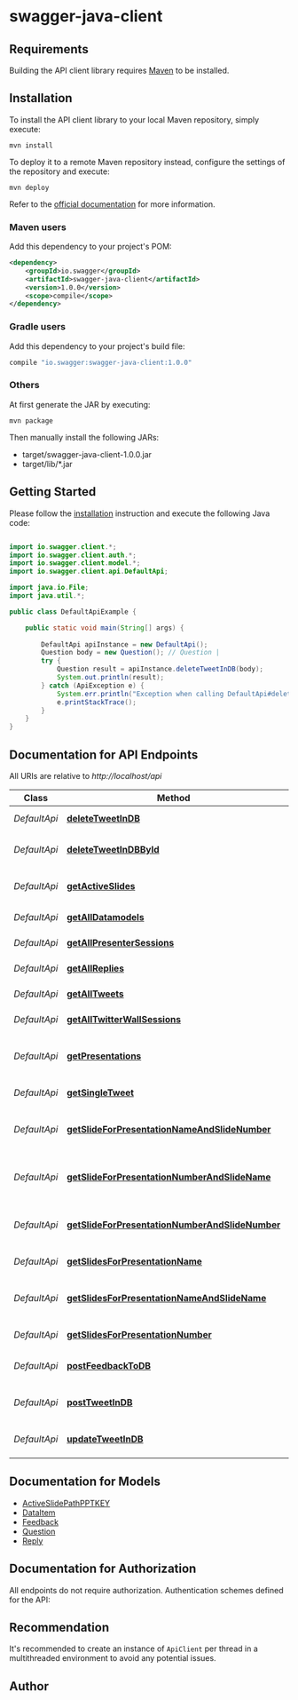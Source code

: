 # swagger-java-client

## Requirements

Building the API client library requires [Maven](https://maven.apache.org/) to be installed.

## Installation

To install the API client library to your local Maven repository, simply execute:

```shell
mvn install
```

To deploy it to a remote Maven repository instead, configure the settings of the repository and execute:

```shell
mvn deploy
```

Refer to the [official documentation](https://maven.apache.org/plugins/maven-deploy-plugin/usage.html) for more information.

### Maven users

Add this dependency to your project's POM:

```xml
<dependency>
    <groupId>io.swagger</groupId>
    <artifactId>swagger-java-client</artifactId>
    <version>1.0.0</version>
    <scope>compile</scope>
</dependency>
```

### Gradle users

Add this dependency to your project's build file:

```groovy
compile "io.swagger:swagger-java-client:1.0.0"
```

### Others

At first generate the JAR by executing:

    mvn package

Then manually install the following JARs:

* target/swagger-java-client-1.0.0.jar
* target/lib/*.jar

## Getting Started

Please follow the [installation](#installation) instruction and execute the following Java code:

```java

import io.swagger.client.*;
import io.swagger.client.auth.*;
import io.swagger.client.model.*;
import io.swagger.client.api.DefaultApi;

import java.io.File;
import java.util.*;

public class DefaultApiExample {

    public static void main(String[] args) {
        
        DefaultApi apiInstance = new DefaultApi();
        Question body = new Question(); // Question | 
        try {
            Question result = apiInstance.deleteTweetInDB(body);
            System.out.println(result);
        } catch (ApiException e) {
            System.err.println("Exception when calling DefaultApi#deleteTweetInDB");
            e.printStackTrace();
        }
    }
}

```

## Documentation for API Endpoints

All URIs are relative to *http://localhost/api*

Class | Method | HTTP request | Description
------------ | ------------- | ------------- | -------------
*DefaultApi* | [**deleteTweetInDB**](docs/DefaultApi.md#deleteTweetInDB) | **DELETE** /bot/tweet | deletes a given Question
*DefaultApi* | [**deleteTweetInDBById**](docs/DefaultApi.md#deleteTweetInDBById) | **DELETE** /bot/tweet/{id} | deletes a given Question by using its ID
*DefaultApi* | [**getActiveSlides**](docs/DefaultApi.md#getActiveSlides) | **GET** /bot/slide/live | Returns an Array of active slides for (ppt, key, and dev)
*DefaultApi* | [**getAllDatamodels**](docs/DefaultApi.md#getAllDatamodels) | **GET** /bot/tweet/DataItem | retrieves all DataItem (mock)
*DefaultApi* | [**getAllPresenterSessions**](docs/DefaultApi.md#getAllPresenterSessions) | **GET** /bot/presenter | retrieves all Presenters
*DefaultApi* | [**getAllReplies**](docs/DefaultApi.md#getAllReplies) | **GET** /bot/tweet/replies | retrieves all Replys (mock)
*DefaultApi* | [**getAllTweets**](docs/DefaultApi.md#getAllTweets) | **GET** /bot/tweet | retrieves all Questions
*DefaultApi* | [**getAllTwitterWallSessions**](docs/DefaultApi.md#getAllTwitterWallSessions) | **GET** /bot/twitterwalls | retrieves all twitter wall listeners
*DefaultApi* | [**getPresentations**](docs/DefaultApi.md#getPresentations) | **GET** /bot/presentation | Returns a mapping ordered by timestamp of all presentationNames
*DefaultApi* | [**getSingleTweet**](docs/DefaultApi.md#getSingleTweet) | **GET** /bot/tweet/{id} | retrieves question by Id
*DefaultApi* | [**getSlideForPresentationNameAndSlideNumber**](docs/DefaultApi.md#getSlideForPresentationNameAndSlideNumber) | **GET** /bot/presentation/name/{presentationName}/slide/number/{slideNumber} | Returns slidePath for PresentationName / SlideNumber
*DefaultApi* | [**getSlideForPresentationNumberAndSlideName**](docs/DefaultApi.md#getSlideForPresentationNumberAndSlideName) | **GET** /bot/presentation/number/{presentationNumber}/slide/name/{slideName} | Returns slidePath for PresentationNumber / SlideName
*DefaultApi* | [**getSlideForPresentationNumberAndSlideNumber**](docs/DefaultApi.md#getSlideForPresentationNumberAndSlideNumber) | **GET** /bot/presentation/number/{presentationNumber}/slide/number/{slideNumber} | Returns slidePath for PresentationNumber / SlideNumber
*DefaultApi* | [**getSlidesForPresentationName**](docs/DefaultApi.md#getSlidesForPresentationName) | **GET** /bot/presentation/name/{presentationName}/slide | Returns all Slides for PresentationName
*DefaultApi* | [**getSlidesForPresentationNameAndSlideName**](docs/DefaultApi.md#getSlidesForPresentationNameAndSlideName) | **GET** /bot/presentation/name/{presentationName}/slide/name/{slideName} | Returns slidePath for PresentationNumber / SlideName
*DefaultApi* | [**getSlidesForPresentationNumber**](docs/DefaultApi.md#getSlidesForPresentationNumber) | **GET** /bot/presentation/number/{presentationNumber}/slide | Returns all Slides for PresentationNumber
*DefaultApi* | [**postFeedbackToDB**](docs/DefaultApi.md#postFeedbackToDB) | **POST** /bot/feedback | saves a new Feedback, updates it if already existent
*DefaultApi* | [**postTweetInDB**](docs/DefaultApi.md#postTweetInDB) | **POST** /bot/tweet | saves a new Question, updates it if already existent
*DefaultApi* | [**updateTweetInDB**](docs/DefaultApi.md#updateTweetInDB) | **PUT** /bot/tweet | saves a new Question, updates it if already existent


## Documentation for Models

 - [ActiveSlidePathPPTKEY](docs/ActiveSlidePathPPTKEY.md)
 - [DataItem](docs/DataItem.md)
 - [Feedback](docs/Feedback.md)
 - [Question](docs/Question.md)
 - [Reply](docs/Reply.md)


## Documentation for Authorization

All endpoints do not require authorization.
Authentication schemes defined for the API:

## Recommendation

It's recommended to create an instance of `ApiClient` per thread in a multithreaded environment to avoid any potential issues.

## Author



